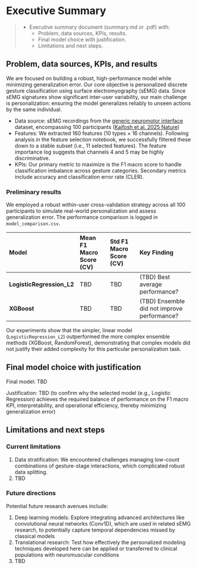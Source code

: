 # Executive Summary

> - Executive summary document (summary.md or .pdf) with:
>   - Problem, data sources, KPIs, results.
>   - Final model choice with justification.
>   - Limitations and next steps.

## Problem, data sources, KPIs, and results

We are focused on building a robust, high-performance model while minimizing generalization error. Our core objective is personalized discrete gesture classification using surface electromyography (sEMG) data. Since sEMG signatures show significant inter-user variability, our main challenge is personalization: ensuring the model generalizes reliably to unseen actions by the same individual.

* Data source: sEMG recordings from the [generic neuromotor interface](https://github.com/facebookresearch/generic-neuromotor-interface) dataset, encompassing 100 participants ([Kaifosh et al. 2025 Nature](https://doi.org/10.1038/s41586-025-09255-w))
* Features: We extracted 160 features (10 types $\times$ 16 channels). Following analysis in the feature selection notebook, we successfully filtered these down to a stable subset (i.e., 11 selected features). The feature importance log suggests that channels 4 and 5 may be highly discriminative.
* KPIs: Our primary metric to maximize is the F1 macro score to handle classification imbalance across gesture categories. Secondary metrics include accuracy and classification error rate (CLER).

### Preliminary results

We employed a robust within-user cross-validation strategy across all 100 participants to simulate real-world personalization and assess generalization error. The performance comparison is logged in `model_comparison.csv`.

| Model | Mean F1 Macro Score (CV) | Std F1 Macro Score (CV) | Key Finding |
| :--- | :--- | :--- | :--- |
| **LogisticRegression\_L2** | TBD | TBD | (TBD) Best average performance? |
| **XGBoost** | TBD | TBD | (TBD) Ensemble did not improve performance? |

Our experiments show that the simpler, linear model (`LogisticRegression_L2`) outperformed the more complex ensemble methods (XGBoost, RandomForest), demonstrating that complex models did not justify their added complexity for this particular personalization task.

## Final model choice with justification

Final model: TBD

Justification: TBD (to confirm why the selected model (e.g., Logistic Regression) achieves the required balance of performance on the F1 macro KPI, interpretability, and operational efficiency, thereby minimizing generalization error)

## Limitations and next steps

### Current limitations

1. Data stratification: We encountered challenges managing low-count combinations of gesture-stage interactions, which complicated robust data splitting.
2. TBD

### Future directions

Potential future research avenues include:

1.  Deep learning models: Explore integrating advanced architectures like convolutional neural networks (Conv1D), which are used in related sEMG research, to potentially capture temporal dependencies missed by classical models
2.  Translational research: Test how effectively the personalized modeling techniques developed here can be applied or transferred to clinical populations with neuromuscular conditions
3.  TBD
